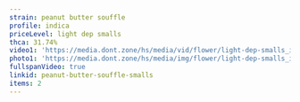 ```yaml
---
strain: peanut butter souffle
profile: indica
priceLevel: light dep smalls
thca: 31.74%
video1: 'https://media.dont.zone/hs/media/vid/flower/light-dep-smalls_indica_peanut-butter-souffle%202.webm'
photo1: 'https://media.dont.zone/hs/media/img/flower/light-dep-smalls_indica_peanut-butter-souffle2.jpg'
fullspanVideo: true
linkid: peanut-butter-souffle-smalls
items: 2
---
```

